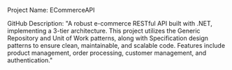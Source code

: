 Project Name: ECommerceAPI

GitHub Description:
"A robust e-commerce RESTful API built with .NET, implementing a 3-tier architecture. This project utilizes the Generic Repository and Unit of Work patterns,
along with Specification design patterns to ensure clean, maintainable,
and scalable code. Features include product management, order processing, customer management, and authentication."
